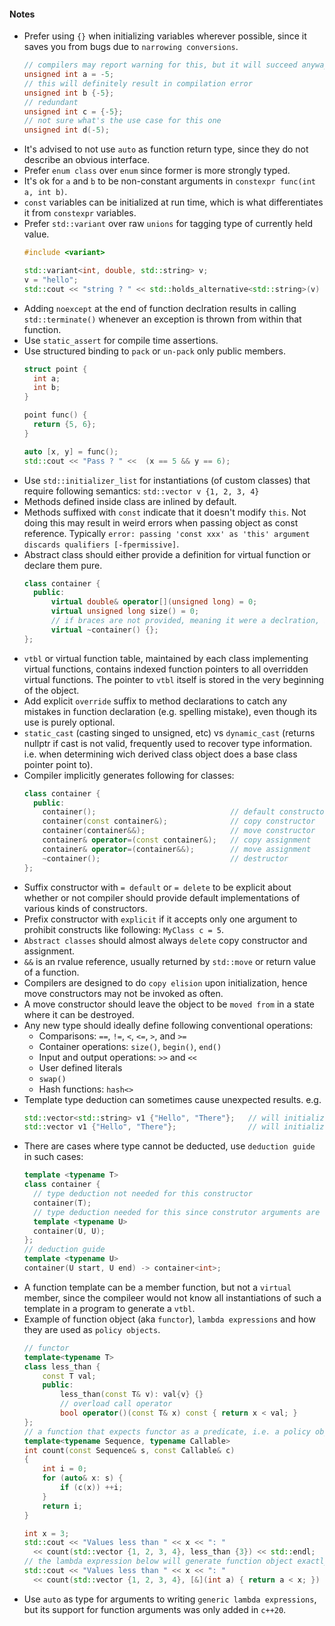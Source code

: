#### Notes
- Prefer using `{}` when initializing variables wherever possible, since it saves you from bugs due to `narrowing conversions`.
  ```c++
  // compilers may report warning for this, but it will succeed anyway
  unsigned int a = -5;
  // this will definitely result in compilation error
  unsigned int b {-5};
  // redundant
  unsigned int c = {-5};
  // not sure what's the use case for this one
  unsigned int d(-5);
  ```
- It's advised to not use `auto` as function return type, since they do not describe an obvious interface.
- Prefer `enum class` over `enum` since former is more strongly typed.
- It's ok for `a` and `b` to be non-constant arguments in `constexpr func(int a, int b)`.
- `const` variables can be initialized at run time, which is what differentiates it from `constexpr` variables.
- Prefer `std::variant` over raw `unions` for tagging type of currently held value.
  ```c++
  #include <variant>
  
  std::variant<int, double, std::string> v;
  v = "hello";
  std::cout << "string ? " << std::holds_alternative<std::string>(v) << std::endl; 
  ```
- Adding `noexcept` at the end of function declration results in calling `std::terminate()` whenever an exception is thrown from within that function.
- Use `static_assert` for compile time assertions.
- Use structured binding to `pack` or `un-pack` only public members.
  ```c++
  struct point {
    int a;
    int b;
  }
  
  point func() {
    return {5, 6};
  }
  
  auto [x, y] = func();
  std::cout << "Pass ? " <<  (x == 5 && y == 6);
  ```
- Use `std::initializer_list` for instantiations (of custom classes) that require following semantics: `std::vector v {1, 2, 3, 4}`
- Methods defined inside class are inlined by default.
- Methods suffixed with `const` indicate that it doesn't modify `this`. Not doing this may result in weird errors when passing object as const reference. Typically `error: passing 'const xxx' as 'this' argument discards qualifiers [-fpermissive]`.
- Abstract class should either provide a definition for virtual function or declare them pure.
  ```c++
  class container {
    public:
        virtual double& operator[](unsigned long) = 0;
        virtual unsigned long size() = 0;
        // if braces are not provided, meaning it were a declration, it would've been an error!
        virtual ~container() {};
  };
  ```
- `vtbl` or virtual function table, maintained by each class implementing virtual functions, contains indexed function pointers to all overridden virtual functions. The pointer to `vtbl` itself is stored in the very beginning of the object.
- Add explicit `override` suffix to method declarations to catch any mistakes in function declaration (e.g. spelling mistake), even though its use is purely optional.
- `static_cast` (casting singed to unsigned, etc) vs `dynamic_cast` (returns nullptr if cast is not valid, frequently used to recover type information. i.e. when determining wich derived class object does a base class pointer point to).
- Compiler implicitly generates following for classes:
  ```c++
  class container {
    public:
      container();                              // default constructor
      container(const container&);              // copy constructor
      container(container&&);                   // move constructor
      container& operator=(const container&);   // copy assignment
      container& operator=(container&&);        // move assignment
      ~container();                             // destructor
  };
  ```
- Suffix constructor with `= default` or `= delete` to be explicit about whether or not compiler should provide default implementations of various kinds of constructors.
- Prefix constructor with `explicit` if it accepts only one argument to prohibit constructs like following: `MyClass c = 5`.
- `Abstract classes` should almost always `delete` copy constructor and assignment.
- `&&` is an rvalue reference, usually returned by `std::move` or return value of a function.
- Compilers are designed to do `copy elision` upon initialization, hence move constructors may not be invoked as often.
- A move constructor should leave the object to be `moved from` in a state where it can be destroyed.
- Any new type should ideally define following conventional operations:
  - Comparisons: `==`, `!=`, `<`, `<=`, `>`, and `>=`
  - Container operations: `size()`, `begin()`, `end()`
  - Input and output operations: `>>` and `<<`
  - User defined literals
  - `swap()`
  - Hash functions: `hash<>`
- Template type deduction can sometimes cause unexpected results. e.g.
  ```c++
  std::vector<std::string> v1 {"Hello", "There"};   // will initialize with std::strings
  std::vector v1 {"Hello", "There"};                // will initialize with const char*

  ```
- There are cases where type cannot be deducted, use `deduction guide` in such cases:
  ```c++
  template <typename T>
  class container {
    // type deduction not needed for this constructor
    container(T);
    // type deduction needed for this since construtor arguments are not necessarily same as T
    template <typename U>
    container(U, U);
  };
  // deduction guide  
  template <typename U>
  container(U start, U end) -> container<int>;
  ```
- A function template can be a member function, but not a `virtual` member, since the compileer would not know all instantiations of such a template in a program to generate a `vtbl`.
- Example of function object (aka `functor`), `lambda expressions` and how they are used as `policy objects`.
  ```c++
  // functor
  template<typename T>
  class less_than {
      const T val;
      public:
          less_than(const T& v): val{v} {}
          // overload call operator
          bool operator()(const T& x) const { return x < val; }
  };
  // a function that expects functor as a predicate, i.e. a policy object
  template<typename Sequence, typename Callable>
  int count(const Sequence& s, const Callable& c)
  {
      int i = 0;
      for (auto& x: s) {
          if (c(x)) ++i;
      }
      return i;
  }
  
  int x = 3;
  std::cout << "Values less than " << x << ": "
    << count(std::vector {1, 2, 3, 4}, less_than {3}) << std::endl;
  // the lambda expression below will generate function object exactly like the one mentioned above
  std::cout << "Values less than " << x << ": "
    << count(std::vector {1, 2, 3, 4}, [&](int a) { return a < x; }) << std::endl;
  ```
- Use `auto` as type for arguments to writing `generic lambda expressions`, but its support for function arguments was only added in `c++20`.
